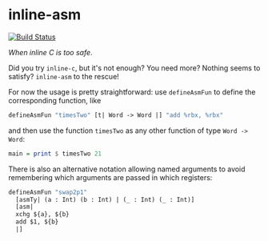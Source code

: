 # inline-asm

[![Build Status][travis-badge]][travis]

_When inline C is too safe_.

Did you try `inline-c`, but it's not enough? You need more? Nothing seems to satisfy?
`inline-asm` to the rescue!

For now the usage is pretty straightforward: use `defineAsmFun` to define the
corresponding function, like
```haskell
defineAsmFun "timesTwo" [t| Word -> Word |] "add %rbx, %rbx"
````
and then use the function `timesTwo` as any other function of type `Word -> Word`:
```haskell
main = print $ timesTwo 21
```

There is also an alternative notation allowing named arguments to avoid remembering
which arguments are passed in which registers:
```haskell
defineAsmFun "swap2p1"
  [asmTy| (a : Int) (b : Int) | (_ : Int) (_ : Int)]
  [asm|
  xchg ${a}, ${b}
  add $1, ${b}
  |]
```

[travis]:        <https://travis-ci.org/0xd34df00d/inline-asm>
[travis-badge]:  <https://travis-ci.org/0xd34df00d/inline-asm.svg?branch=master>

